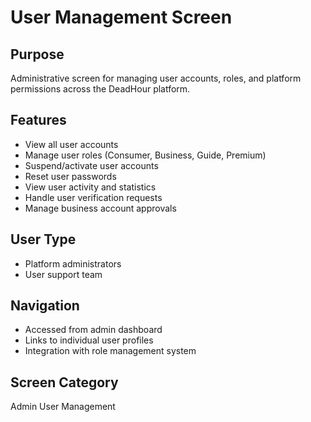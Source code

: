 # User Management Screen

## Purpose
Administrative screen for managing user accounts, roles, and platform permissions across the DeadHour platform.

## Features
- View all user accounts
- Manage user roles (Consumer, Business, Guide, Premium)
- Suspend/activate user accounts
- Reset user passwords
- View user activity and statistics
- Handle user verification requests
- Manage business account approvals

## User Type
- Platform administrators
- User support team

## Navigation
- Accessed from admin dashboard
- Links to individual user profiles
- Integration with role management system

## Screen Category
Admin User Management